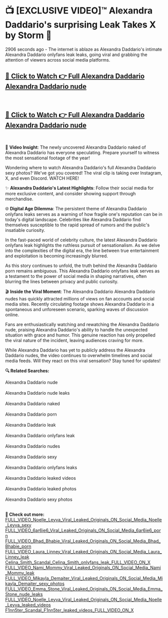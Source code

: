 # 📺 [EXCLUSIVE VIDEO]™ Alexandra Daddario's surprising Leak Takes X by Storm 🚀

2906 seconds ago - The internet is ablaze as Alexandra Daddario's intimate Alexandra Daddario onlyfans leak leaks, going viral and grabbing the attention of viewers across social media platforms.

<h2><a href="https://github-6l9.pages.dev/link1">🔗 Click to Watch 👉 Full Alexandra Daddario Alexandra Daddario nude</a></h2><br>
<h2><a href="https://github-6l9.pages.dev/link2">🔗 Click to Watch 👉 Full Alexandra Daddario Alexandra Daddario nude</a></h2><br>

🎥 **Video Insight**: The newly uncovered Alexandra Daddario naked of Alexandra Daddario has everyone speculating. Prepare yourself to witness the most sensational footage of the year!

Wondering where to watch Alexandra Daddario's full Alexandra Daddario sexy photos? We've got you covered! The viral clip is taking over Instagram, X, and even Discord. WATCH HERE!

✨ **Alexandra Daddario's Latest Highlights**: Follow their social media for more exclusive content, and consider showing support through merchandise.

🌐 **Digital Age Dilemma**: The persistent theme of Alexandra Daddario onlyfans leaks serves as a warning of how fragile one's reputation can be in today's digital landscape. Celebrities like Alexandra Daddario find themselves susceptible to the rapid spread of rumors and the public's insatiable curiosity.

In the fast-paced world of celebrity culture, the latest Alexandra Daddario onlyfans leak highlights the ruthless pursuit of sensationalism. As we delve into the complexities of the digital era, the line between true entertainment and exploitation is becoming increasingly blurred.

As this story continues to unfold, the truth behind the Alexandra Daddario porn remains ambiguous. This Alexandra Daddario onlyfans leak serves as a testament to the power of social media in shaping narratives, often blurring the lines between privacy and public curiosity.

🎬 **Inside the Viral Moment**: The Alexandra Daddario Alexandra Daddario nudes has quickly attracted millions of views on fan accounts and social media sites. Recently circulating footage shows Alexandra Daddario in a spontaneous and unforeseen scenario, sparking waves of discussion online.

Fans are enthusiastically watching and rewatching the Alexandra Daddario nude, praising Alexandra Daddario's ability to handle the unexpected situation with grace and humor. This genuine reaction has only propelled the viral nature of the incident, leaving audiences craving for more.

While Alexandra Daddario has yet to publicly address the Alexandra Daddario nudes, the video continues to overwhelm timelines and social media feeds. Will they react on this viral sensation? Stay tuned for updates!

<strong>🔍 Related Searches:</strong>

Alexandra Daddario nude
<br><br>
Alexandra Daddario nude leaks
<br><br>
Alexandra Daddario naked
<br><br>
Alexandra Daddario porn
<br><br>
Alexandra Daddario leak
<br><br>
Alexandra Daddario onlyfans leak
<br><br>
Alexandra Daddario nudes
<br><br>
Alexandra Daddario sexy
<br><br>
Alexandra Daddario onlyfans leaks
<br><br>
Alexandra Daddario leaked videos
<br><br>
Alexandra Daddario leaked photos
<br><br>
Alexandra Daddario sexy photos
<br><br>



<strong>🔗 Check out more:</strong><br>
<a href="./FULL_VIDEO_Noelle_Leyva_Viral_Leaked_Originals_ON_Social_Media_Noelle_Leyva_sexy.md">FULL_VIDEO_Noelle_Leyva_Viral_Leaked_Originals_ON_Social_Media_Noelle_Leyva_sexy</a><br>
<a href="./FULL_VIDEO_6ar6ie6_Viral_Leaked_Originals_ON_Social_Media_6ar6ie6_porn.md">FULL_VIDEO_6ar6ie6_Viral_Leaked_Originals_ON_Social_Media_6ar6ie6_porn</a><br>
<a href="./FULL_VIDEO_Bhad_Bhabie_Viral_Leaked_Originals_ON_Social_Media_Bhad_Bhabie_porn.md">FULL_VIDEO_Bhad_Bhabie_Viral_Leaked_Originals_ON_Social_Media_Bhad_Bhabie_porn</a><br>
<a href="./FULL_VIDEO_Laura_Linney_Viral_Leaked_Originals_ON_Social_Media_Laura_Linney_leak.md">FULL_VIDEO_Laura_Linney_Viral_Leaked_Originals_ON_Social_Media_Laura_Linney_leak</a><br>
<a href="./Celina_Smith_Scandal_Celina_Smith_onlyfans_leak_FULL_VIDEO_ON_X.md">Celina_Smith_Scandal_Celina_Smith_onlyfans_leak_FULL_VIDEO_ON_X</a><br>
<a href="./FULL_VIDEO_Nami_Mommy_Viral_Leaked_Originals_ON_Social_Media_Nami_Mommy_leak.md">FULL_VIDEO_Nami_Mommy_Viral_Leaked_Originals_ON_Social_Media_Nami_Mommy_leak</a><br>
<a href="./FULL_VIDEO_Mikayla_Demaiter_Viral_Leaked_Originals_ON_Social_Media_Mikayla_Demaiter_sexy_photos.md">FULL_VIDEO_Mikayla_Demaiter_Viral_Leaked_Originals_ON_Social_Media_Mikayla_Demaiter_sexy_photos</a><br>
<a href="./FULL_VIDEO_Emma_Stone_Viral_Leaked_Originals_ON_Social_Media_Emma_Stone_nude_leaks.md">FULL_VIDEO_Emma_Stone_Viral_Leaked_Originals_ON_Social_Media_Emma_Stone_nude_leaks</a><br>
<a href="./FULL_VIDEO_Noelle_Leyva_Viral_Leaked_Originals_ON_Social_Media_Noelle_Leyva_leaked_videos.md">FULL_VIDEO_Noelle_Leyva_Viral_Leaked_Originals_ON_Social_Media_Noelle_Leyva_leaked_videos</a><br>
<a href="./F1nn5ter_Scandal_F1nn5ter_leaked_videos_FULL_VIDEO_ON_X.md">F1nn5ter_Scandal_F1nn5ter_leaked_videos_FULL_VIDEO_ON_X</a><br>
